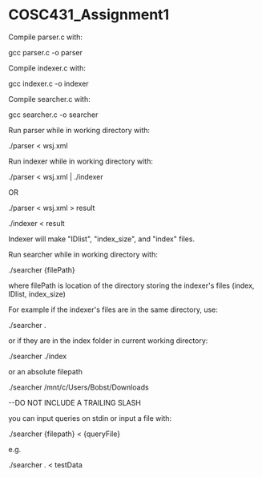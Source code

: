 # COSC431_Assignment1
Compile parser.c with:

gcc parser.c -o parser

Compile indexer.c with:

gcc indexer.c -o indexer

Compile searcher.c with:

gcc searcher.c -o searcher

Run parser while in working directory with:

./parser < wsj.xml

Run indexer while in working directory with:

./parser < wsj.xml | ./indexer

OR

./parser < wsj.xml > result

./indexer < result

Indexer will make "IDlist", "index_size", and "index" files.

Run searcher while in working directory with:

./searcher {filePath} 

where filePath is location of the directory storing the indexer's files (index, IDlist, index_size)

For example if the indexer's files are in the same directory, use:

./searcher . 

or if they are in the index folder in current working directory:

./searcher ./index

or an absolute filepath

./searcher /mnt/c/Users/Bobst/Downloads

--DO NOT INCLUDE A TRAILING SLASH

you can input queries on stdin or input a file with:

./searcher {filepath} < {queryFile}

e.g.

./searcher . < testData
